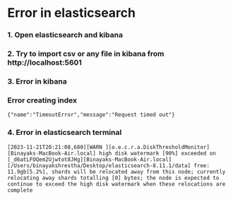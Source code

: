 # Error in elasticsearch

### 1. Open elasticsearch and kibana
### 2. Try to import csv or any file in kibana from http://localhost:5601
### 3. Error in kibana
### Error creating index
```console
{"name":"TimeoutError","message":"Request timed out"}
```
### 4. Error in elasticsearch terminal
```console
[2023-11-21T20:21:08,680][WARN ][o.e.c.r.a.DiskThresholdMonitor] [Binayaks-MacBook-Air.local] high disk watermark [90%] exceeded on [_d6atLFOQem2Ujwtot8JHg][Binayaks-MacBook-Air.local][/Users/binayakshrestha/Desktop/elasticsearch-8.11.1/data] free: 11.9gb[5.2%], shards will be relocated away from this node; currently relocating away shards totalling [0] bytes; the node is expected to continue to exceed the high disk watermark when these relocations are complete
```
